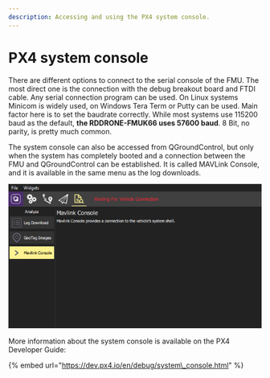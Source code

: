 ```yaml
---
description: Accessing and using the PX4 system console.
---
```


# PX4 system console

There are different options to connect to the serial console of the FMU. The most direct one is the connection with the debug breakout board and FTDI cable. Any serial connection program can be used. On Linux systems Minicom is widely used, on Windows Tera Term or Putty can be used. Main factor here is to set the baudrate correctly. While most systems use 115200 baud as the default, **the RDDRONE-FMUK66 uses 57600 baud**. 8 Bit, no parity, is pretty much common.

The system console can also be accessed from QGroundControl, but only when the system has completely booted and a connection between the FMU and QGroundControl can be established. It is called MAVLink Console, and it is available in the same menu as the log downloads.

![The MAVLink Console can be found in the same menu as the Log Download feature. ](../../.gitbook/assets/image%20%2887%29.png)

More information about the system console is available on the PX4 Developer Guide:

{% embed url="https://dev.px4.io/en/debug/system\_console.html" %}

